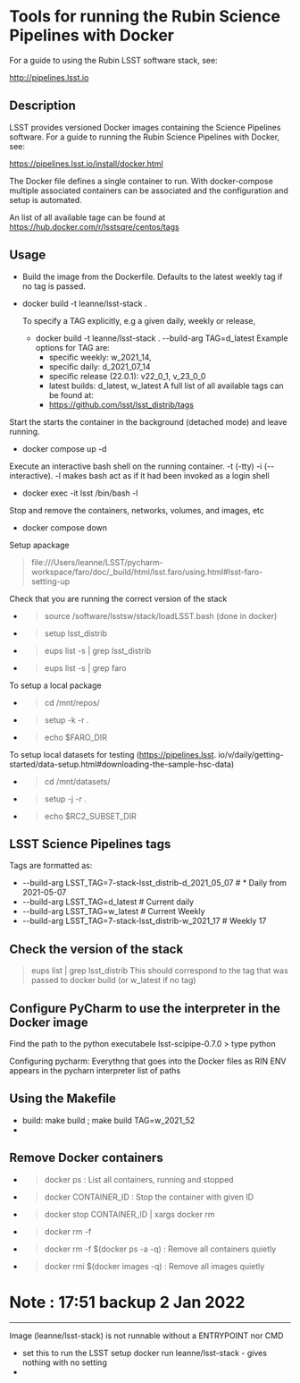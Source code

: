 Tools for running the Rubin Science Pipelines with Docker
==========================================================

For a guide to using the Rubin LSST software stack, see:

http://pipelines.lsst.io

Description
------------

LSST provides versioned Docker images containing the Science Pipelines software. 
For a guide to running the Rubin Science Pipelines with Docker, see: 

https://pipelines.lsst.io/install/docker.html

The Docker file defines a single container to run. With docker-compose multiple associated containers can 
be associated and the configuration and setup is automated. 

An list of all available tage can be found at
https://hub.docker.com/r/lsstsqre/centos/tags


Usage
-----

- Build the image from the Dockerfile. Defaults to the latest weekly tag if no tag is passed.
* docker build -t leanne/lsst-stack . 

    To specify a TAG explicitly, e.g a given daily, weekly or release,  
    * docker build -t leanne/lsst-stack . --build-arg TAG=d_latest
    Example options for TAG are: 
      * specific weekly: w_2021_14,
      * specific daily: d_2021_07_14
      * specific release (22.0.1): v22_0_1, v_23_0_0
      * latest builds: d_latest, w_latest
    A full list of all available tags can be found at:
      * https://github.com/lsst/lsst_distrib/tags
  
Start the starts the container in the background (detached mode) and leave running. 
* docker compose up -d 
    
Execute an interactive bash shell on the running container. -t (-tty) -i (--interactive). 
-l makes bash act as if it had been invoked as a login shell
* docker exec -it lsst /bin/bash -l

Stop and remove the containers, networks, volumes, and images, etc
* docker compose down

Setup apackage 
> file:///Users/leanne/LSST/pycharm-workspace/faro/doc/_build/html/lsst.faro/using.html#lsst-faro-setting-up
> 

Check that you are running the correct version of the stack 
* > source /software/lsstsw/stack/loadLSST.bash (done in docker)
* > setup lsst_distrib
* > eups list -s | grep lsst_distrib
* > eups list -s | grep faro

To setup a local package 
* > cd /mnt/repos/<package>
* > setup -k -r .
* > echo $FARO_DIR
  

To setup local datasets for testing (https://pipelines.lsst.
io/v/daily/getting-started/data-setup.html#downloading-the-sample-hsc-data)
* > cd /mnt/datasets/<dataset>
* > setup -j -r .
* > echo $RC2_SUBSET_DIR

LSST Science Pipelines tags
---------------------------

Tags are formatted as: 
  * --build-arg LSST_TAG=7-stack-lsst_distrib-d_2021_05_07  # * Daily from 2021-05-07
  * --build-arg LSST_TAG=d_latest  # Current daily
  * --build-arg LSST_TAG=w_latest   # Current Weekly
  * --build-arg LSST_TAG=7-stack-lsst_distrib-w_2021_17  # Weekly 17
  
Check the version of the stack 
------------------------------
> eups list | grep lsst_distrib
 This should correspond to the tag that was passed to docker build (or 
> w_latest if no tag)

Configure PyCharm to use the interpreter in the Docker image
------------------------------------------------------------
Find the path to the python executabele 
lsst-scipipe-0.7.0 > type python

Configuring pycharm: 
Everythng that goes into the Docker files as RIN ENV appears in the pycharn 
interpreter list of paths


Using the Makefile 
------------------
* build: make build ; make build TAG=w_2021_52
* 
Remove Docker containers
------------------------
* > docker ps : List all containers, running and stopped 
* > docker CONTAINER_ID : Stop the container with given ID
* > docker stop CONTAINER_ID | xargs docker rm
* > docker rm -f 
* > docker rm -f $(docker ps -a -q) : Remove all containers quietly
* > docker rmi $(docker images -q) : Remove all images quietly
  > 

# Note : 17:51 backup 2 Jan 2022

----
Image (leanne/lsst-stack) is not runnable without a ENTRYPOINT nor CMD 
- set this to run the LSST setup 
docker run leanne/lsst-stack  - gives nothing with no setting 
- 